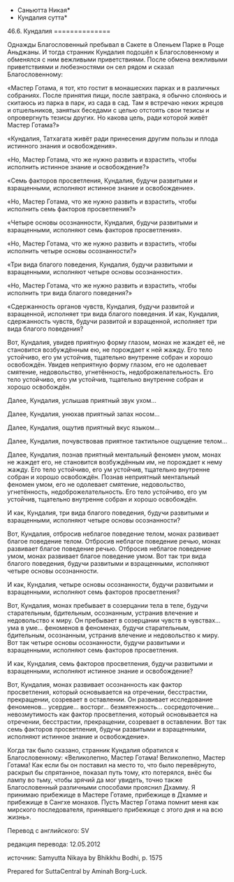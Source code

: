 * Саньютта Никая*
* Кундалия сутта*

46\.6\. Кундалия
\=\=\=\=\=\=\=\=\=\=\=\=\=\=

Однажды Благословенный пребывал в Сакете в Оленьем Парке в Роще Аньджаны\. И тогда странник Кундалия подошёл к Благословенному и обменялся с ним вежливыми приветствиями\. После обмена вежливыми приветствиями и любезностями он сел рядом и сказал Благословенному:

«Мастер Готама, я тот, кто гостит в монашеских парках и в различных собраниях\. После принятия пищи, после завтрака, я обычно слоняюсь и скитаюсь из парка в парк, из сада в сад\. Там я встречаю неких жрецов и отшельников, занятых беседами с целью отстоять свои тезисы и опровергнуть тезисы других\. Но какова цель, ради которой живёт Мастер Готама?»

«Кундалия, Татхагата живёт ради принесения другим пользы и плода истинного знания и освобождения»\.

«Но, Мастер Готама, что же нужно развить и взрастить, чтобы исполнить истинное знание и освобождение?»

«Семь факторов просветления, Кундалия, будучи развитыми и взращенными, исполняют истинное знание и освобождение»\.

«Но, Мастер Готама, что же нужно развить и взрастить, чтобы исполнить семь факторов просветления?»

«Четыре основы осознанности, Кундалия, будучи развитыми и взращенными, исполняют семь факторов просветления»\.

«Но, Мастер Готама, что же нужно развить и взрастить, чтобы исполнить четыре основы осознанности?»

«Три вида благого поведения, Кундалия, будучи развитыми и взращенными, исполняют четыре основы осознанности»\.

«Но, Мастер Готама, что же нужно развить и взрастить, чтобы исполнить три вида благого поведения?»

«Сдержанность органов чувств, Кундалия, будучи развитой и взращенной, исполняет три вида благого поведения\. И как, Кундалия, сдержанность чувств, будучи развитой и взращенной, исполняет три вида благого поведения?

Вот, Кундалия, увидев приятную форму глазом, монах не жаждет её, не становится возбуждённым ею, не порождает к ней жажду\. Его тело устойчиво, его ум устойчив, тщательно внутренне собран и хорошо освобождён\. Увидев неприятную форму глазом, его не одолевает смятение, недовольство, угнетённость, недоброжелательность\. Его тело устойчиво, его ум устойчив, тщательно внутренне собран и хорошо освобождён\.

Далее, Кундалия, услышав приятный звук ухом…

Далее, Кундалия, унюхав приятный запах носом…

Далее, Кундалия, ощутив приятный вкус языком…

Далее, Кундалия, почувствовав приятное тактильное ощущение телом…

Далее, Кундалия, познав приятный ментальный феномен умом, монах не жаждет его, не становится возбуждённым им, не порождает к нему жажду\. Его тело устойчиво, его ум устойчив, тщательно внутренне собран и хорошо освобождён\. Познав неприятный ментальный феномен умом, его не одолевает смятение, недовольство, угнетённость, недоброжелательность\. Его тело устойчиво, его ум устойчив, тщательно внутренне собран и хорошо освобождён\.

И как, Кундалия, три вида благого поведения, будучи развитыми и взращенными, исполняют четыре основы осознанности?

Вот, Кундалия, отбросив неблагое поведение телом, монах развивает благое поведение телом\. Отбросив неблагое поведение речью, монах развивает благое поведение речью\. Отбросив неблагое поведение умом, монах развивает благое поведение умом\. Вот так три вида благого поведения, будучи развитыми и взращенными, исполняют четыре основы осознанности\.

И как, Кундалия, четыре основы осознанности, будучи развитыми и взращенными, исполняют семь факторов просветления?

Вот, Кундалия, монах пребывает в созерцании тела в теле, будучи старательным, бдительным, осознанным, устранив влечение и недовольство к миру\. Он пребывает в созерцании чувств в чувствах… ума в уме… феноменов в феноменах, будучи старательным, бдительным, осознанным, устранив влечение и недовольство к миру\. Вот так четыре основы осознанности, будучи развитыми и взращенными, исполняют семь факторов просветления\.

И как, Кундалия, семь факторов просветления, будучи развитыми и взращенными, исполняют истинное знание и освобождение?

Вот, Кундалия, монах развивает осознанность как фактор просветления, который основывается на отречении, бесстрастии, прекращении, созревает в оставлении\. Он развивает исследование феноменов… усердие… восторг… безмятежность… сосредоточение… невозмутимость как фактор просветления, который основывается на отречении, бесстрастии, прекращении, созревает в оставлении\. Вот так семь факторов просветления, будучи развитыми и взращенными, исполняют истинное знание и освобождение»\.

Когда так было сказано, странник Кундалия обратился к Благословенному: «Великолепно, Мастер Готама\! Великолепно, Мастер Готама\! Как если бы он поставил на место то, что было перевёрнуто, раскрыл бы спрятанное, показал путь тому, кто потерялся, внёс бы лампу во тьму, чтобы зрячий да мог увидеть, точно также Благословенный различными способами прояснил Дхамму\. Я принимаю прибежище в Мастере Готаме, прибежище в Дхамме и прибежище в Сангхе монахов\. Пусть Мастер Готама помнит меня как мирского последователя, принявшего прибежище с этого дня и на всю жизнь»\.

Перевод с английского: SV

редакция перевода: 12\.05\.2012

источник: Samyutta Nikaya by Bhikkhu Bodhi, p\. 1575

Prepared for SuttaCentral by Aminah Borg\-Luck\.